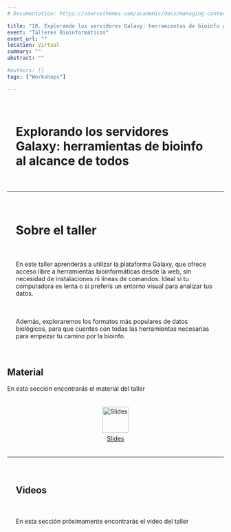 ```yaml
---
# Documentation: https://sourcethemes.com/academic/docs/managing-content/

title: "10. Explorando los servidores Galaxy: herramientas de bioinfo al alcance de todos"
event: "Talleres Bioinformáticos"
event_url: ""
location: Virtual
summary: ""
abstract: ""

#authors: []
tags: ["Workshops"]

---
```

<div style="display: grid; grid-template-columns: 1fr; gap: 20px; padding: 20px;">

# Explorando los servidores Galaxy: herramientas de bioinfo al alcance de todos

</div>

--- 

<div style="display: grid; grid-template-columns: 1fr; gap: 20px; padding: 20px;">

# Sobre el taller 

En este taller aprenderás a utilizar la plataforma Galaxy, que ofrece acceso libre a herramientas bioinformáticas desde la web, sin necesidad de instalaciones ni líneas de comandos. Ideal si tu computadora es lenta o si preferís un entorno visual para analizar tus datos.

Además, exploraremos los formatos más populares de datos biológicos, para que cuentes con todas las herramientas necesarias para empezar tu camino por la bioinfo.

</div>
</div>


## Material

En esta sección encontrarás el material del taller

<div style="display: grid; grid-template-columns: 1fr; gap: 20px; padding: 20px;">
    <div style="display: flex; flex-direction: column; align-items: center; justify-content: center; text-align: center;">
        <a href="https://drive.google.com/file/d/1ws5Z26AULqbrYckgWcS7RHqmIxTzeTCU/view?usp=sharing">
            <img src="https://img.icons8.com/ios-glyphs/30/000000/ms-powerpoint.png" alt="Slides" style="width: 60px; height: 60px;">
        </a>
        <a href="https://drive.google.com/file/d/1ws5Z26AULqbrYckgWcS7RHqmIxTzeTCU/view?usp=sharing" style="margin-top: 5px;">Slides</a>
    </div>
</div>


--- 

<div style="display: grid; grid-template-columns: 1fr; gap: 20px; padding: 20px;">

## Videos

En esta sección próximamente encontrarás el video del taller
</div>


